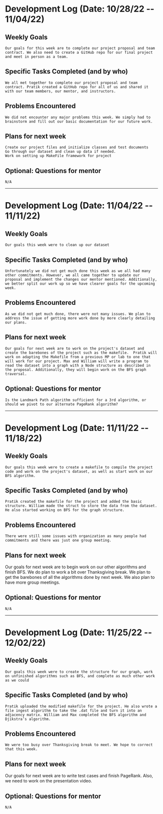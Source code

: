 # Development Log (Date: 10/28/22 -- 11/04/22)

## Weekly Goals
	Our goals for this week are to complete our project proposal and team contract. We also need to create a GitHub repo for our final project and meet in person as a team.

## Specific Tasks Completed (and by who)
	We all met together to complete our project proposal and team contract. Pratik created a GitHub repo for all of us and shared it with our team members, our mentor, and instructors.

## Problems Encountered 
	We did not encounter any major problems this week. We simply had to brainstorm and fill out our basic documentation for our future work.

## Plans for next week
	Create our project files and initialize classes and test documents
	Go through our dataset and clean up data if needed. 
	Work on setting up MakeFile framework for project
	

## Optional: Questions for mentor
	N/A

***

# Development Log (Date: 11/04/22 -- 11/11/22)

## Weekly Goals
	Our goals this week were to clean up our dataset

## Specific Tasks Completed (and by who)

	Unfortunately we did not get much done this week as we all had many other commitments. However, we all came together to update our proposal and implement the changes our mentor mentioned. Additionally, we better split our work up so we have clearer goals for the upcoming week.

## Problems Encountered 
	As we did not get much done, there were not many issues. We plan to address the issue of getting more work done by more clearly detailing our plans.

## Plans for next week
	
	Our goals for next week are to work on the project's dataset and create the barebones of the project such as the makefile.  Pratik will work on adapting the Makefile from a previous MP or lab to one that will work for our project. Max and William will write a program to read the dataset into a graph with a Node structure as described in the proposal. Additionally, they will begin work on the BFS graph traversal.

## Optional: Questions for mentor

	Is the Landmark Path algorithm sufficient for a 3rd algorithm, or should we pivot to our alternate PageRank algorithm?

***

# Development Log (Date: 11/11/22 -- 11/18/22)

## Weekly Goals
	Our goals this week were to create a makefile to compile the project code and work on the project's dataset, as well as start work on our BFS algorithm.

## Specific Tasks Completed (and by who)
	Pratik created the makefile for the project and added the basic structure. William made the struct to store the data from the dataset. He also started working on BFS for the graph structure.

## Problems Encountered 
	There were still some issues with organization as many people had commitments and there was just one group meeting.

## Plans for next week
Our goals for next week are to begin work on our other algorithms and finish BFS. We do plan to work a bit over Thanksgiving break. We plan to get the barebones of all the algorithms done by next week. We also plan to have more group meetings.		

## Optional: Questions for mentor
	N/A

***
# Development Log (Date: 11/25/22 -- 12/02/22)

## Weekly Goals
	Our goals this week were to create the structure for our graph, work on unfinished algorithms such as BFS, and complete as much other work as we could

## Specific Tasks Completed (and by who)
	Pratik uploaded the modified makefile for the project. He also wrote a file ingest algorithm to take the .dat file and turn it into an adjacency matrix. William and Max completed the BFS algorithm and Djikstra’s algorithm.

## Problems Encountered 
	We were too busy over Thanksgiving break to meet. We hope to correct that this week.

## Plans for next week
Our goals for next week are to write test cases and finish PageRank. Also, we need to work on the presentation video.		

## Optional: Questions for mentor
	N/A


